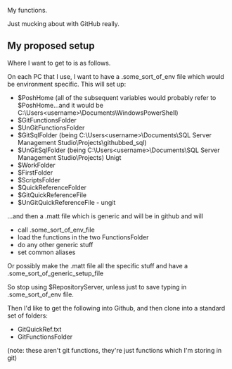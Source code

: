 My functions.

Just mucking about with GitHub really.

## My proposed setup

Where I want to get to is as follows.

On each PC that I use, I want to have a .some_sort_of_env file which would be environment specific. This will set up:

- $PoshHome (all of the subsequent variables would probably refer to $PoshHome...and it would be C:\Users\<username>\Documents\WindowsPowerShell)
- $GitFunctionsFolder
- $UnGitFunctionsFolder
- $GitSqlFolder (being C:\Users\<username>\Documents\SQL Server Management Studio\Projects\githubbed_sql)
- $UnGitSqlFolder  (being C:\Users\<username>\Documents\SQL Server Management Studio\Projects\) Unigt
- $WorkFolder
- $FirstFolder
- $ScriptsFolder
- $QuickReferenceFolder
- $GitQuickReferenceFile
- $UnGitQuickReferenceFile - ungit

...and then a .matt file which is generic and will be in github and will

- call .some_sort_of_env_file
- load the functions in the two FunctionsFolder
- do any other generic stuff
- set common aliases

Or possibly make the .matt file all the specific stuff and have a .some_sort_of_generic_setup_file

So stop using $RepositoryServer, unless just to save typing in .some_sort_of_env file.

Then I'd like to get the following into Github, and then clone into a standard set of folders:

- GitQuickRef.txt
- GitFunctionsFolder

(note: these aren't git functions, they're just functions which I'm storing in git)



